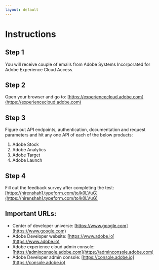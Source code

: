 ```yaml
---
layout: default
---
```

# Instructions

## Step 1
You will receive couple of emails from Adobe Systems Incorporated for Adobe Experience Cloud Access.

## Step 2
Open your browser and go to: [https://experiencecloud.adobe.com](https://experiencecloud.adobe.com)

## Step 3
Figure out API endpoints, authentication, documentation and request parameters and hit any one API of each of the below products:
1.  Adobe Stock
2.  Adobe Analytics
3.  Adobe Target
4.  Adobe Launch


## Step 4
Fill out the feedback survey after completing the test: [https://hirenshah1.typeform.com/to/k0LVuG](https://hirenshah1.typeform.com/to/k0LVuG)

## Important URLs:

*   Center of developer universe: [https://www.google.com](https://www.google.com)
*   Adobe Developer website: [https://www.adobe.io](https://www.adobe.io)
*   Adobe experience cloud admin console: [https://adminconsole.adobe.com](https://adminconsole.adobe.com)
*   Adobe Developer admin console: [https://console.adobe.io](https://console.adobe.io)


